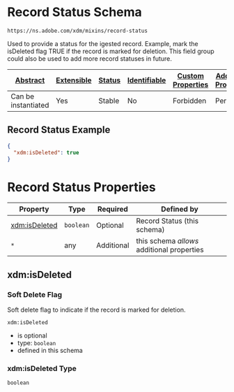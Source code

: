 
# Record Status Schema

```
https://ns.adobe.com/xdm/mixins/record-status
```

Used to provide a status for the igested record. Example, mark the isDeleted flag TRUE if the record is marked for deletion. This field group could also be used to add more record statuses in future.

| [Abstract](../../../abstract.md) | [Extensible](../../../extensions.md) | [Status](../../../status.md) | [Identifiable](../../../id.md) | [Custom Properties](../../../extensions.md) | [Additional Properties](../../../extensions.md) | Defined In |
|----------------------------------|--------------------------------------|------------------------------|--------------------------------|---------------------------------------------|-------------------------------------------------|------------|
| Can be instantiated | Yes | Stable | No | Forbidden | Permitted | [fieldgroups/shared/record-status.schema.json](fieldgroups/shared/record-status.schema.json) |

## Record Status Example
```json
{
  "xdm:isDeleted": true
}
```

# Record Status Properties

| Property | Type | Required | Defined by |
|----------|------|----------|------------|
| [xdm:isDeleted](#xdmisdeleted) | `boolean` | Optional | Record Status (this schema) |
| `*` | any | Additional | this schema *allows* additional properties |

## xdm:isDeleted
### Soft Delete Flag

Soft delete flag to indicate if the record is marked for deletion.

`xdm:isDeleted`
* is optional
* type: `boolean`
* defined in this schema

### xdm:isDeleted Type


`boolean`




